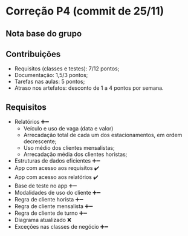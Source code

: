 # Correção P4 (commit de 25/11)

## Nota base do grupo

## Contribuições

  - Requisitos (classes e testes): 7/12 pontos;
  - Documentação: 1,5/3 pontos;
  - Tarefas nas aulas: 5 pontos;
  - Atraso nos artefatos: desconto de 1 a 4 pontos por semana.

## Requisitos

  - Relatórios ➕➖
    - Veículo e uso de vaga (data e valor)
    - Arrecadação total de cada um dos estacionamentos, em ordem decrescente;
    - Uso médio dos clientes mensalistas;
    - Arrecadação média dos clientes horistas;
  - Estruturas de dados eficientes ➕➖
  - App com acesso aos requisitos ✔️
  - App com acesso aos relatórios ✔️
  - Base de teste no app ➕➖
  - Modalidades de uso do cliente ➕➖
  - Regra de cliente horista ➕➖
  - Regra de cliente mensalista ➕➖
  - Regra de cliente de turno ➕➖
  - Diagrama atualizado ❌
  - Exceções nas classes de negócio ➕➖
